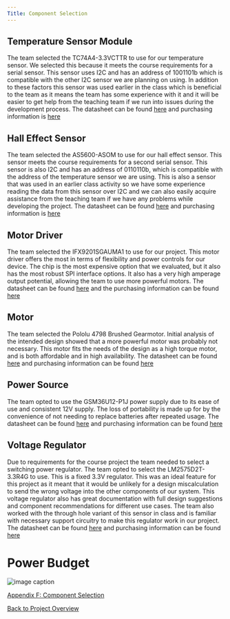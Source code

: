 ```yaml
---
Title: Component Selection
---
```


## Temperature Sensor Module

The team selected the TC74A4-3.3VCTTR to use for our temperature sensor. We selected this because it meets the course requirements for a serial sensor. This sensor uses I2C and has an address of 1001101b which is compatible with the other I2C sensor we are planning on using. In addition to these factors this sensor was used earlier in the class which is beneficial to the team as it means the team has some experience with it and it will be easier to get help from the teaching team if we run into issues during the development process. The datasheet can be found [here](https://www.digikey.com/en/htmldatasheets/production/48489/0/0/1/tc74.html) and purchasing information is [here](https://www.digikey.com/en/products/detail/microchip-technology/TC74A4-3-3VCTTR/443268) 

## Hall Effect Sensor

The team selected the AS5600-ASOM to use for our hall effect sensor. This sensor meets the course requirements for a second serial sensor. This sensor is also I2C and has an address of 0110110b, which is compatible with the address of the temperature sensor we are using. This is also a sensor that was used in an earlier class activity so we have some experience reading the data from this sensor over I2C and we can also easily acquire assistance from the teaching team if we have any problems while developing the project. The datasheet can be found [here](https://ams.com/documents/20143/36005/AS5600_DS000365_5-00.pdf) and purchasing information is [here](https://www.digikey.com/en/products/detail/ams-osram/as5600-asom/4914332) 

## Motor Driver

The team selected the IFX9201SGAUMA1 to use for our project. This motor driver offers the most in terms of flexibility and power controls for our device. The chip is the most expensive option that we evaluated, but it also has the most robust SPI interface options. It also has a very high amperage output potential, allowing the team to use more powerful motors. The datasheet can be found [here](https://www.infineon.com/dgdl/Infineon-IFX9201SG-DS-v01_01-EN.pdf?fileId=5546d4624cb7f111014d2e8916795dea&ack=t) and the purchasing information can be found [here](https://www.digikey.com/en/products/detail/infineon-technologies/IFX9201SGAUMA1/5415542) 


## Motor

The team selected the Pololu 4798 Brushed Gearmotor. Initial analysis of the intended design showed that a more powerful motor was probably not necessary. This motor fits the needs of the design as a high torque motor, and is both affordable and in high availability. The datasheet can be found [here](https://www.pololu.com/file/0J1487/pololu-micro-metal-gearmotors_rev-5-1.pdf) and purchasing information can be found [here](https://www.pololu.com/product-info-merged/4798)

## Power Source

The team opted to use the GSM36U12-P1J power supply due to its ease of use and consistent 12V supply. The loss of portability is made up for by the convenience of not needing to replace batteries after repeated usage. The datasheet can be found [here](https://www.digikey.com/en/htmldatasheets/production/2488774/0/0/2/gst36u05-p1j.html) and purchasing information can be found [here](https://www.digikey.com/en/products/detail/mean-well-usa-inc/GST36U12-P1J/7703698)

## Voltage Regulator

Due to requirements for the course project the team needed to select a switching power regulator. The team opted to select the LM2575D2T-3.3R4G to use. This is a fixed 3.3V regulator. This was an ideal feature for this project as it meant that it would be unlikely for a design miscalculation to send the wrong voltage into the other components of our system. This voltage regulator also has great documentation with full design suggestions and component recommendations for different use cases. The team also worked with the through hole variant of this sensor in class and is familiar with necessary support circuitry to make this regulator work in our project. The datasheet can be found [here](https://www.mouser.com/datasheet/2/308/LM2575_D-1810711.pdf) and purchasing information can be found [here](https://www.mouser.com/ProductDetail/onsemi/LM2575D2T-3.3R4G?qs=2OtswVQKCOFhf1pTPfoNzA%3D%3D) 

# Power Budget

![image caption](https://cdn.discordapp.com/attachments/1062096006642147503/1079540354677756045/image.png)

[Appendix F: Component Selection](AppendixF_ComponentSelection.md)

[Back to Project Overview](index.md)
